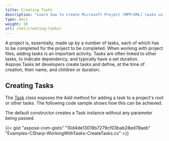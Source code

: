 ```yaml
---
title: Creating Tasks
description: "Learn how to create Microsoft Project (MPP/XML) tasks using Aspose.Tasks for .NET."
type: docs
weight: 10
url: /net/creating-tasks/
---
```


A project is, essentially, made up by a number of tasks, each of which has to be completed for the project to be completed. When working with project files, adding tasks is an important activity. Tasks are often linked to other tasks, to indicate dependency, and typically have a set duration. Aspose.Tasks let developers create tasks and define, at the time of creation, their name, and children or duration.

## **Creating Tasks**
The [Task](https://apireference.aspose.com/email/net/aspose.email.calendar/task) class exposes the Add method for adding a task to a project's root or other tasks. The following code sample shows how this can be achieved.

The default constructor creates a Task instance without any parameter being passed.

{{< gist "aspose-com-gists" "10d4de13018b7279cf03bab28ed78aeb" "Examples-CSharp-WorkingWithTasks-CreateTasks.cs" >}}
